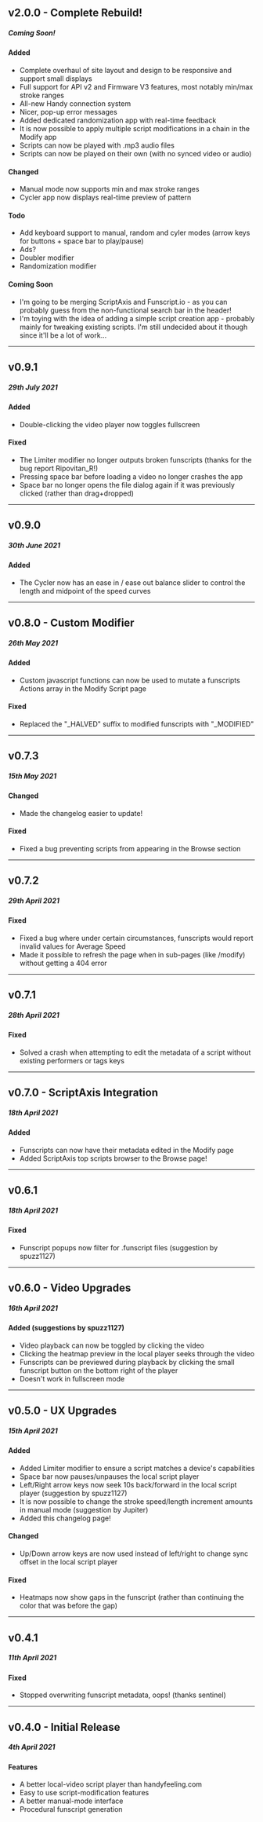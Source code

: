 ## v2.0.0 - Complete Rebuild!

##### Coming Soon!

#### Added

-   Complete overhaul of site layout and design to be responsive and support small displays
-   Full support for API v2 and Firmware V3 features, most notably min/max stroke ranges
-   All-new Handy connection system
-   Nicer, pop-up error messages
-   Added dedicated randomization app with real-time feedback
-   It is now possible to apply multiple script modifications in a chain in the Modify app
-   Scripts can now be played with .mp3 audio files
-   Scripts can now be played on their own (with no synced video or audio)

#### Changed

-   Manual mode now supports min and max stroke ranges
-   Cycler app now displays real-time preview of pattern

#### Todo

-   Add keyboard support to manual, random and cyler modes (arrow keys for buttons + space bar to play/pause)
-   Ads?
-   Doubler modifier
-   Randomization modifier

#### Coming Soon

-   I'm going to be merging ScriptAxis and Funscript.io - as you can probably guess from the non-functional search bar in the header!
-   I'm toying with the idea of adding a simple script creation app - probably mainly for tweaking existing scripts. I'm still undecided about it though since it'll be a lot of work...

---

## v0.9.1

##### 29th July 2021

#### Added

-   Double-clicking the video player now toggles fullscreen

#### Fixed

-   The Limiter modifier no longer outputs broken funscripts (thanks for the bug report Ripovitan_R!)
-   Pressing space bar before loading a video no longer crashes the app
-   Space bar no longer opens the file dialog again if it was previously clicked (rather than drag+dropped)

---

## v0.9.0

##### 30th June 2021

#### Added

-   The Cycler now has an ease in / ease out balance slider to control the length and midpoint of the speed curves

---

## v0.8.0 - Custom Modifier

##### 26th May 2021

#### Added

-   Custom javascript functions can now be used to mutate a funscripts Actions array in the Modify Script page

#### Fixed

-   Replaced the "\_HALVED" suffix to modified funscripts with "\_MODIFIED"

---

## v0.7.3

##### 15th May 2021

#### Changed

-   Made the changelog easier to update!

#### Fixed

-   Fixed a bug preventing scripts from appearing in the Browse section

---

## v0.7.2

##### 29th April 2021

#### Fixed

-   Fixed a bug where under certain circumstances, funscripts would report invalid values for Average Speed
-   Made it possible to refresh the page when in sub-pages (like /modify) without getting a 404 error

---

## v0.7.1

##### 28th April 2021

#### Fixed

-   Solved a crash when attempting to edit the metadata of a script without existing performers or tags keys

---

## v0.7.0 - ScriptAxis Integration

##### 18th April 2021

#### Added

-   Funscripts can now have their metadata edited in the Modify page
-   Added ScriptAxis top scripts browser to the Browse page!

---

## v0.6.1

##### 18th April 2021

#### Fixed

-   Funscript popups now filter for .funscript files (suggestion by spuzz1127)

---

## v0.6.0 - Video Upgrades

##### 16th April 2021

#### Added (suggestions by spuzz1127)

-   Video playback can now be toggled by clicking the video
-   Clicking the heatmap preview in the local player seeks through the video
-   Funscripts can be previewed during playback by clicking the small funscript button on the bottom right of the player
-   Doesn't work in fullscreen mode

---

## v0.5.0 - UX Upgrades

##### 15th April 2021

#### Added

-   Added Limiter modifier to ensure a script matches a device's capabilities
-   Space bar now pauses/unpauses the local script player
-   Left/Right arrow keys now seek 10s back/forward in the local script player (suggestion by spuzz1127)
-   It is now possible to change the stroke speed/length increment amounts in manual mode (suggestion by Jupiter)
-   Added this changelog page!

#### Changed

-   Up/Down arrow keys are now used instead of left/right to change sync offset in the local script player

#### Fixed

-   Heatmaps now show gaps in the funscript (rather than continuing the color that was before the gap)

---

## v0.4.1

##### 11th April 2021

#### Fixed

-   Stopped overwriting funscript metadata, oops! (thanks sentinel)

---

## v0.4.0 - Initial Release

##### 4th April 2021

#### Features

-   A better local-video script player than handyfeeling.com
-   Easy to use script-modification features
-   A better manual-mode interface
-   Procedural funscript generation

